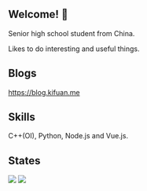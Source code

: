 ## Welcome! 👋

Senior high school student from China.

Likes to do interesting and useful things.

## Blogs

https://blog.kifuan.me

## Skills

C++(OI), Python, Node.js and Vue.js.

## States

<img src="https://github-readme-stats.vercel.app/api/top-langs/?username=hikariyo&layout=compact">
<img src="https://github-readme-stats.vercel.app/api?username=hikariyo&show_icons=true">
